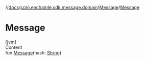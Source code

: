 //[docs](../../index.md)/[com.enchainte.sdk.message.domain](../index.md)/[Message](index.md)/[Message](-message.md)



# Message  
[jvm]  
Content  
fun [Message](-message.md)(hash: [String](https://kotlinlang.org/api/latest/jvm/stdlib/kotlin/-string/index.html))  



